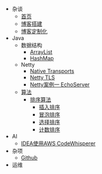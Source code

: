 * 杂谈
	* [首页](/ "Silverados的个人博客")
	* [博客搭建](blog/博客搭建.md "搭建一个博客 | Silverados")
    * [博客定制化](blog/博客定制化.md "博客定制化 | Silverados")
* Java
    * 数据结构
		* [ArrayList](/java/datastructure/ArrayList.md "ArrayList详解 | Silverados")
        * [HashMap](/java/datastructure/HashMap.md "HashMap详解 | Silverados")
    * Netty
        * [Native Transports](/java/netty/Netty性能优化_Native_Transports.md "Native性能优化之Native transports | Silverados")
        * [Netty TLS](/java/netty/Netty_TLS.md "Netty传输协议安全")
        * [Netty案例一 EchoServer](/java/netty/demo/demo1_echo.md "Netty案例一: 回显服务器")
    * [算法](/java/algorithms/README.md "算法 | Silverados")
      * [排序算法](/java/algorithms/sorts/README.md "排序算法 | Silverados")
          * [插入排序](/java/algorithms/sorts/InsertSort.md "插入排序 | Silverados")
          * [冒泡排序](/java/algorithms/sorts/BubbleSort.md "冒泡排序 | Silverados")
          * [选择排序](/java/algorithms/sorts/SelectSort.md "选择排序 | Silverados")
          * [计数排序](/java/algorithms/sorts/CountSort.md "计数排序 | Silverados")
* AI
    * [IDEA使用AWS CodeWhisperer](/ai/IDEA使用CodeWhisperer.md "IDEA使用AWS CodeWhisperer | Silverados") 
* 杂项
    * [Github](/misc/github_contribution_activity.md "Github中Contribution activity不展示commit | Silverados")
* 运维
